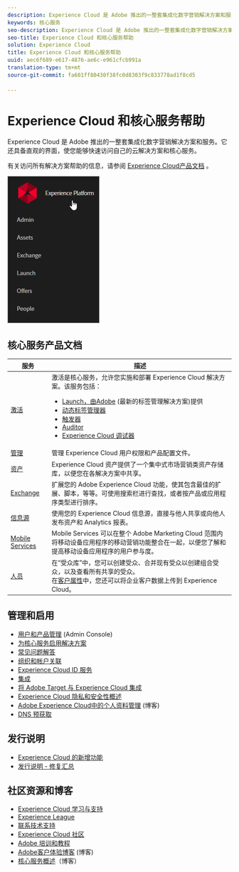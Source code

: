 ```yaml
---
description: Experience Cloud 是 Adobe 推出的一整套集成化数字营销解决方案和服务。它还具备直观的界面，使您能够快速访问自己的云解决方案和核心服务。
keywords: 核心服务
seo-description: Experience Cloud 是 Adobe 推出的一整套集成化数字营销解决方案和服务。它还具备直观的界面，使您能够快速访问自己的云解决方案和核心服务。
seo-title: Experience Cloud 和核心服务帮助
solution: Experience Cloud
title: Experience Cloud 和核心服务帮助
uuid: aec6f689-e617-4876-ae6c-e961cfcb991a
translation-type: tm+mt
source-git-commit: fa601ff80430f38fc0d8303f9c833778ad1f8cd5

---
```



# Experience Cloud 和核心服务帮助

Experience Cloud 是 Adobe 推出的一整套集成化数字营销解决方案和服务。它还具备直观的界面，使您能够快速访问自己的云解决方案和核心服务。

有关访问所有解决方案帮助的信息，请参阅 [Experience Cloud产品文档](landing/experience-cloud-home.md) 。

![](assets/experience-cloud-core-services.png)

## 核心服务产品文档

| 服务 | 描述 |
|--- |--- |
| [激活](activation/activation.md) | 激活是核心服务，允许您实施和部署 Experience Cloud 解决方案。该服务包括：<ul><li>[Launch，由Adobe](https://docs.adobelaunch.com/) (最新的标签管理解决方案)提供</li><li>[动态标签管理器](https://marketing.adobe.com/resources/help/en_US/dtm/)</li><li>[触发器](activation/triggers.md)</li><li>[Auditor](https://marketing.adobe.com/resources/help/en_US/auditor/)</li><li>[Experience Cloud 调试器](https://marketing.adobe.com/resources/help/en_US/experience-cloud-debugger/)</li></ul> |
| [管理](admin-getting-started/admin-getting-started.md) | 管理 Experience Cloud 用户权限和产品配置文件。 |
| [资产](experience-cloud-assets/experience-cloud-assets.md) | Experience Cloud 资产提供了一个集中式市场营销类资产存储库，以便您在各解决方案中共享。 |
| [Exchange](https://experiencecloud.adobeexchange.com/) | 扩展您的 Adobe Experience Cloud 功能，使其包含最佳的扩展、脚本，等等。可使用搜索栏进行查找，或者按产品或应用程序类型进行排序。 |
| [信息源](feed.md) | 使用您的 Experience Cloud 信息源，直接与他人共享或向他人发布资产和 Analytics 报表。 |
| [Mobile Services](https://marketing.adobe.com/resources/help/en_US/mobile/) | Mobile Services 可以在整个 Adobe Marketing Cloud 范围内将移动设备应用程序的移动营销功能整合在一起，以便您了解和提高移动设备应用程序的用户参与度。 |
| [人员](audience-library/audience-library.md) | 在“受众库”中，您可以创建受众、合并现有受众以创建组合受众，以及查看所有共享的受众。<br>在[客户属性](attributes/attributes.md)中，您还可以将企业客户数据上传到 Experience Cloud。 |

## 管理和启用

* [用户和产品管理](admin-getting-started/admin-getting-started.md) (Admin Console)
* [为核心服务启用解决方案](core-services/core-services.md)
* [常见问题解答](admin-getting-started/admin-getting-started.md)
* [组织和帐户关联](admin-getting-started/organizations.md)
* [Experience Cloud ID 服务](https://marketing.adobe.com/resources/help/en_US/mcvid/)
* [集成](marketing-cloud-integrations.md)
* [将 Adobe Target 与 Experience Cloud 集成](https://marketing.adobe.com/resources/help/en_US/target/a4t/c_integrating_target_with_mac.html)
* [Experience Cloud 隐私和安全性概述](assets/Adobe-Marketing-Cloud-Privacy-and-Security-Overview.pdf)
* [Adobe Experience Cloud中的个人资料管理](https://theblog.adobe.com/profile-management-adobe-marketing-cloud-comes-together/) (博客)
* [DNS 预获取](admin-getting-started/admin-getting-started.md#concept_6BC8C6856E3644F8956D7AD0A96383B7)

## 发行说明

* [Experience Cloud 的新增功能](marketing-cloud-interface/marketing-cloud-interface.md#concept_9A4370BD59744928BDC9F87E978798B3)
* [发行说明 - 修复汇总](marketing-cloud-interface/release-notes.md#concept_F5C9FF69A5B44395BB5FA0552F4E9175)

## 社区资源和博客

* [Experience Cloud 学习与支持](https://helpx.adobe.com/support/experience-cloud.html)
* [Experience League](https://landing.adobe.com/experience-league/)
* [联系技术支持](https://helpx.adobe.com/contact/enterprise-support.ec.html)
* [Experience Cloud 社区](https://forums.adobe.com/community/experience-cloud)
* [Adobe 培训和教程](https://helpx.adobe.com/learning.html?promoid=KAUDK)
* [Adobe客户体验博客](https://theblog.adobe.com/customer-experience/) (博客)
* [核心服务概述](https://theblog.adobe.com/part-2-capturing-leveraging-consumer-behavior-adobe-marketing-cloud/)（博客）

